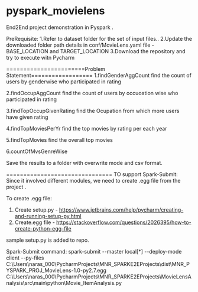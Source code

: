 # pyspark_movielens
End2End project demonstration in Pyspark .

PreRequisite:
1.Refer to dataset folder for the set of input files..
2.Update the downloaded folder path details in conf/MovieLens.yaml file - BASE_LOCATION and TARGET_LOCATION
3.Download the repository and try to execute witn Pycharm

=======================Problem Statement==================
1.findGenderAggCount
find the count of users by genderwise who participated in rating

2.findOccupAggCount
find the count of users by occuoation wise who participated in rating

3.findTopOccupGivenRating
find the Ocupation from which more users have given rating

4.findTopMoviesPerYr
find the top movies by rating per each year

5.findTopMovies
find the overall top movies

6.countOfMvsGenreWise

Save the results to a folder with overwrite mode and csv format.

===============================
TO support Spark-Submit:
Since it involved different modules, we need to create .egg file from the project . 

To create .egg file:
1. Create setup.py - https://www.jetbrains.com/help/pycharm/creating-and-running-setup-py.html
2. Create.egg file - https://stackoverflow.com/questions/2026395/how-to-create-python-egg-file

sample setup.py is added to repo. 

Spark-Submit command:
spark-submit --master local[*] --deploy-mode client --py-files  C:\\Users\\naras_000\\PycharmProjects\\MNR_SPARKE2EProjects\\dist\\MNR_PYSPARK_PROJ_MovieLens-1.0-py2.7.egg  C:\\Users\\naras_000\\PycharmProjects\\MNR_SPARKE2EProjects\\MovieLensAnalysis\\src\\main\\python\\Movie_ItemAnalysis.py
